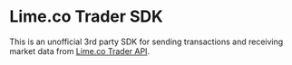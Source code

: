 # Lime.co Trader SDK

This is an unofficial 3rd party SDK for sending transactions and receiving market data from [Lime.co Trader API](https://lime.co/lime-trader/api/).
